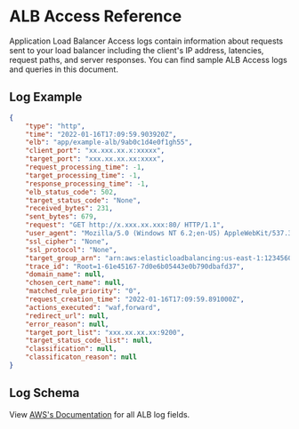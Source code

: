 # ALB Access Reference

Application Load Balancer Access logs contain information about requests sent to your load balancer including the client's IP address, latencies, request paths, and server responses. You can find sample ALB Access logs and queries in this document.

## Log Example

```json
{
    "type": "http",
    "time": "2022-01-16T17:09:59.903920Z",
    "elb": "app/example-alb/9ab0c1d4e0f1gh55",
    "client_port": "xx.xxx.xx.x:xxxxx",
    "target_port": "xxx.xx.xx.xx:xxxx",
    "request_processing_time": -1,
    "target_processing_time": -1,
    "response_processing_time": -1,
    "elb_status_code": 502,
    "target_status_code": "None",
    "received_bytes": 231,
    "sent_bytes": 679,
    "request": "GET http://x.xxx.xx.xxx:80/ HTTP/1.1",
    "user_agent": "Mozilla/5.0 (Windows NT 6.2;en-US) AppleWebKit/537.32.36 (KHTML, live Gecko) Chrome/58.0.3017.69 Safari/537.32",
    "ssl_cipher": "None",
    "ssl_protocol": "None",
    "target_group_arn": "arn:aws:elasticloadbalancing:us-east-1:123456000000:targetgroup/route-to-vm/12312312345ae751",
    "trace_id": "Root=1-61e45167-7d0e6b05443e0b790dbafd37",
    "domain_name": null,
    "chosen_cert_name": null,
    "matched_rule_priority": "0",
    "request_creation_time": "2022-01-16T17:09:59.891000Z",
    "actions_executed": "waf,forward",
    "redirect_url": null,
    "error_reason": null,
    "target_port_list": "xxx.xx.xx.xx:9200",
    "target_status_code_list": null,
    "classification": null,
    "classificaton_reason": null
}
```

## Log Schema

View [AWS's Documentation](https://docs.aws.amazon.com/elasticloadbalancing/latest/application/load-balancer-access-logs.html#access-log-entry-syntax) for all ALB log fields.

